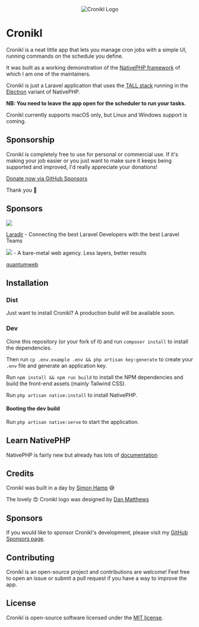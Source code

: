 <p align="center"><img src="https://github.com/simonhamp/cronikl/blob/main/resources/images/cronikl_github.jpg?raw=true" alt="Cronikl Logo"></p>

# Cronikl

Cronikl is a neat little app that lets you manage cron jobs with a simple UI, running commands on the schedule you define.

It was built as a working demonstration of the [NativePHP framework](https://nativephp.com/) of which I am one of the maintainers.

Cronikl is just a Laravel application that uses the [TALL stack](https://tallstack.dev/) running in the [Electron](https://www.electronjs.org/) variant of NativePHP.

**NB: You need to leave the app open for the scheduler to run your tasks.**

Cronikl currently supports macOS only, but Linux and Windows support is coming.

## Sponsorship
Cronikl is completely free to use for personal or commercial use. If it's making your job easier or you just want to
make sure it keeps being supported and improved, I'd really appreciate your donations!

[Donate now via GitHub Sponsors](https://github.com/sponsors/simonhamp)

Thank you 🙏

## Sponsors

![](https://avatars.githubusercontent.com/u/126668604?s=50&v=4)

[Laradir](https://laradir.com/?ref=cronikl-github) - Connecting the best Laravel Developers with the best Laravel Teams

![](https://avatars.githubusercontent.com/u/12368817?s=50&v=4) - A bare-metal web agency. Less layers, better results

[quantumweb](https://quantumweb.co/?ref=simonhamp/cronikl-github)

## Installation

### Dist

Just want to install Cronikl? A production build will be available soon.

### Dev

Clone this repository (or your fork of it) and run `composer install` to install the dependencies.

Then run `cp .env.example .env && php artisan key:generate` to create your `.env` file and generate an application key.

Run `npm install && npm run build` to install the NPM dependencies and build the front-end assets (mainly Tailwind CSS).

Run `php artisan native:install` to install NativePHP.

#### Booting the dev build

Run `php artisan native:serve` to start the application.

## Learn NativePHP

NativePHP is fairly new but already has lots of [documentation](https://nativephp.com/docs)

## Credits

Cronikl was built in a day by [Simon Hamp](https://simonhamp.me/) 😅

The lovely 😍 Cronikl logo was designed by [Dan Matthews](https://danmatthews.me)

## Sponsors

If you would like to sponsor Cronikl's development, please visit my [GitHub Sponsors page](https://github.com/sponsors/simonhamp).

## Contributing

Cronikl is an open-source project and contributions are welcome! Feel free to open an issue or submit a pull request if you have a way to improve the app.

## License

Cronikl is open-source software licensed under the [MIT license](https://opensource.org/licenses/MIT).
